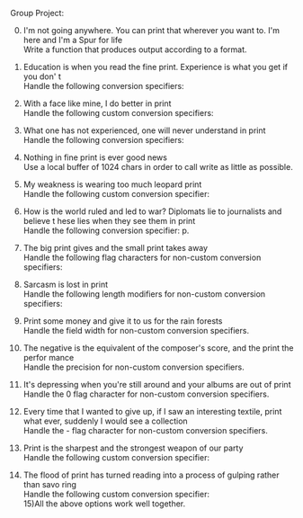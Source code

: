 Group Project:                                                                      
                                                                                    
0. I'm not going anywhere. You can print that wherever you want to. I'm here and I'm
 a Spur for life                                                                    
Write a function that produces output according to a format.                        
                                                                                    
                                                                                    
1) Education is when you read the fine print. Experience is what you get if you don'
t                                                                                   
Handle the following conversion specifiers:

2) With a face like mine, I do better in print                                      
Handle the following custom conversion specifiers:                                  
                                                                                    
3) What one has not experienced, one will never understand in print                 
Handle the following conversion specifiers:                                         
                                                                                    
4) Nothing in fine print is ever good news                                          
Use a local buffer of 1024 chars in order to call write as little as possible.      
                                                                                    
5) My weakness is wearing too much leopard print                                    
Handle the following custom conversion specifier:                                   
                                                                                    
6) How is the world ruled and led to war? Diplomats lie to journalists and believe t
hese lies when they see them in print                                               
Handle the following conversion specifier: p.                                                                                                                          
7) The big print gives and the small print takes away                               
Handle the following flag characters for non-custom conversion specifiers:          
                                                                                    
8) Sarcasm is lost in print                                                         
Handle the following length modifiers for non-custom conversion specifiers:                                            
                                                                                    
9) Print some money and give it to us for the rain forests                          
Handle the field width for non-custom conversion specifiers.                        
                                                                                    
10) The negative is the equivalent of the composer's score, and the print the perfor
mance                                                                               
Handle the precision for non-custom conversion specifiers.                          
                                                                                    
11) It's depressing when you're still around and your albums are out of print       
Handle the 0 flag character for non-custom conversion specifiers.                   
                                                                                    
12) Every time that I wanted to give up, if I saw an interesting textile, print what
 ever, suddenly I would see a collection                                            
Handle the - flag character for non-custom conversion specifiers.                   
                                                                                    
13) Print is the sharpest and the strongest weapon of our party                     
Handle the following custom conversion specifier:                                                                                                                  
14) The flood of print has turned reading into a process of gulping rather than savo
ring                                                                                
Handle the following custom conversion specifier:                                                                                                                                                                                           
15)All the above options work well together. 

